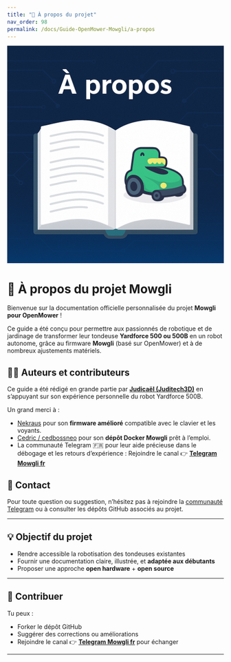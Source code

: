 ```yaml
---
title: "👤 À propos du projet"
nav_order: 98
permalink: /docs/Guide-OpenMower-Mowgli/a-propos
---
```


![À propos du projet Mowgli](/img/a-propos-illustration.png)

# 👤 À propos du projet Mowgli

Bienvenue sur la documentation officielle personnalisée du projet **Mowgli pour OpenMower** !

Ce guide a été conçu pour permettre aux passionnés de robotique et de jardinage de transformer leur tondeuse **Yardforce 500 ou 500B** en un robot autonome, grâce au firmware **Mowgli** (basé sur OpenMower) et à de nombreux ajustements matériels.

## 🧑‍💻 Auteurs et contributeurs

Ce guide a été rédigé en grande partie par [**Judicaël (Juditech3D)**](https://github.com/juditech3D) en s’appuyant sur son expérience personnelle du robot Yardforce 500B.

Un grand merci à :

- [Nekraus](https://github.com/Nekraus) pour son **firmware amélioré** compatible avec le clavier et les voyants.
- [Cedric / cedbossneo](https://github.com/cedbossneo) pour son **dépôt Docker Mowgli** prêt à l’emploi.
- La communauté Telegram 🇫🇷 pour leur aide précieuse dans le débogage et les retours d’expérience :
 Rejoindre le canal 👉 [**Telegram Mowgli fr**](https://t.me/c/1744099999/1)

## 💬 Contact

Pour toute question ou suggestion, n’hésitez pas à rejoindre la [communauté Telegram](https://t.me/c/1744099999/1) ou à consulter les dépôts GitHub associés au projet.

---

## 💡 Objectif du projet

- Rendre accessible la robotisation des tondeuses existantes
- Fournir une documentation claire, illustrée, et **adaptée aux débutants**
- Proposer une approche **open hardware** + **open source**

---

## 🤝 Contribuer

Tu peux :

- Forker le dépôt GitHub
- Suggérer des corrections ou améliorations
- Rejoindre le canal 👉 [**Telegram Mowgli fr**](https://t.me/c/1744099999/1) pour échanger

---

